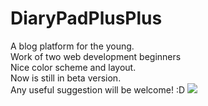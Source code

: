 # DiaryPadPlusPlus
A blog platform for the young. <br>
Work of two web development beginners<br>
Nice color scheme and layout.<br>
Now is still in beta version.<br>
Any useful suggestion will be welcome! :D
![](https://pic.superbed.cn/item/5e0ac31c76085c3289f6e24a.png)
